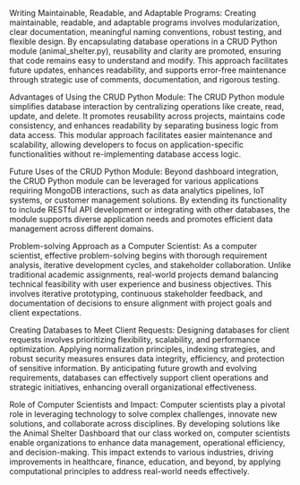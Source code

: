 Writing Maintainable, Readable, and Adaptable Programs: Creating maintainable, readable, and adaptable programs involves modularization, clear documentation, meaningful naming conventions, robust testing, and flexible design. 
By encapsulating database operations in a CRUD Python module (animal_shelter.py), reusability and clarity are promoted, ensuring that code remains easy to understand and modify. 
This approach facilitates future updates, enhances readability, and supports error-free maintenance through strategic use of comments, documentation, and rigorous testing. 

Advantages of Using the CRUD Python Module: The CRUD Python module simplifies database interaction by centralizing operations like create, read, update, and delete. 
It promotes reusability across projects, maintains code consistency, and enhances readability by separating business logic from data access.
This modular approach facilitates easier maintenance and scalability, allowing developers to focus on application-specific functionalities without re-implementing database access logic. 

Future Uses of the CRUD Python Module: Beyond dashboard integration, the CRUD Python module can be leveraged for various applications requiring MongoDB interactions, such as data analytics pipelines, IoT systems, or customer management solutions. 
By extending its functionality to include RESTful API development or integrating with other databases, the module supports diverse application needs and promotes efficient data management across different domains. 

Problem-solving Approach as a Computer Scientist: As a computer scientist, effective problem-solving begins with thorough requirement analysis, iterative development cycles, and stakeholder collaboration.
Unlike traditional academic assignments, real-world projects demand balancing technical feasibility with user experience and business objectives.
This involves iterative prototyping, continuous stakeholder feedback, and documentation of decisions to ensure alignment with project goals and client expectations. 

Creating Databases to Meet Client Requests: Designing databases for client requests involves prioritizing flexibility, scalability, and performance optimization. 
Applying normalization principles, indexing strategies, and robust security measures ensures data integrity, efficiency, and protection of sensitive information.
By anticipating future growth and evolving requirements, databases can effectively support client operations and strategic initiatives, enhancing overall organizational effectiveness. 

Role of Computer Scientists and Impact: Computer scientists play a pivotal role in leveraging technology to solve complex challenges, innovate new solutions, and collaborate across disciplines.
By developing solutions like the Animal Shelter Dashboard that our class worked on, computer scientists enable organizations to enhance data management, operational efficiency, and decision-making. 
This impact extends to various industries, driving improvements in healthcare, finance, education, and beyond, by applying computational principles to address real-world needs effectively. 
